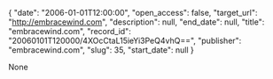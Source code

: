 {
  "date": "2006-01-01T12:00:00", 
  "open_access": false, 
  "target_url": "http://embracewind.com", 
  "description": null, 
  "end_date": null, 
  "title": "embracewind.com", 
  "record_id": "20060101T120000/4XOcCtaL15ieYi3PeQ4vhQ==", 
  "publisher": "embracewind.com", 
  "slug": 35, 
  "start_date": null
}

None